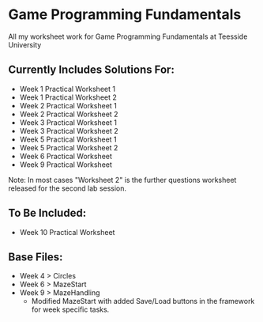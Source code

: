 # Game Programming Fundamentals
All my worksheet work for Game Programming Fundamentals at Teesside University

## Currently Includes Solutions For:

- Week 1 Practical Worksheet 1
- Week 1 Practical Worksheet 2
- Week 2 Practical Worksheet 1
- Week 2 Practical Worksheet 2
- Week 3 Practical Worksheet 1
- Week 3 Practical Worksheet 2
- Week 5 Practical Worksheet 1
- Week 5 Practical Worksheet 2
- Week 6 Practical Worksheet
- Week 9 Practical Worksheet

Note: In most cases "Worksheet 2" is the further questions worksheet released for the second lab session.

## To Be Included:
- Week 10 Practical Worksheet

## Base Files:
- Week 4 > Circles
- Week 6 > MazeStart
- Week 9 > MazeHandling
  - Modified MazeStart with added Save/Load buttons in the framework for week specific tasks.
